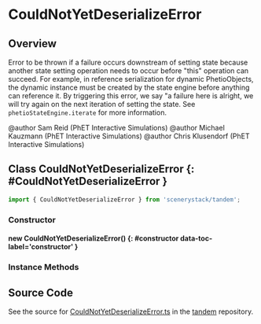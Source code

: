 # CouldNotYetDeserializeError

## Overview

Error to be thrown if a failure occurs downstream of setting state because another state setting operation needs
to occur before "this" operation can succeed. For example, in reference serialization for dynamic PhetioObjects,
the dynamic instance must be created by the state engine before anything can reference it. By triggering this error,
we say "a failure here is alright, we will try again on the next iteration of setting the state. See
`phetioStateEngine.iterate` for more information.

@author Sam Reid (PhET Interactive Simulations)
@author Michael Kauzmann (PhET Interactive Simulations)
@author Chris Klusendorf (PhET Interactive Simulations)

## Class CouldNotYetDeserializeError {: #CouldNotYetDeserializeError }


```js
import { CouldNotYetDeserializeError } from 'scenerystack/tandem';
```
### Constructor

#### new CouldNotYetDeserializeError() {: #constructor data-toc-label='constructor' }

### Instance Methods





## Source Code

See the source for [CouldNotYetDeserializeError.ts](https://github.com/phetsims/tandem/blob/main/js/CouldNotYetDeserializeError.ts) in the [tandem](https://github.com/phetsims/tandem) repository.
